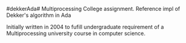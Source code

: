 #dekkerAda#
Multiprocessing College assignment. Reference impl of Dekker's algorithm in Ada

Initially written in 2004 to fufill undergraduate requirement of a Multiprocessing university course in computer science.
